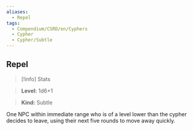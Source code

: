 ```yaml
---
aliases:
  - Repel
tags:
  - Compendium/CSRD/en/Cyphers
  - Cypher
  - Cypher/Subtle
---
```

  
    
## Repel    
>[!info] Stats    
> **Level:** 1d6+1    
> **Kind:** Subtle  
    
One NPC within immediate range who is of a level lower than the cypher decides to leave, using their next five rounds to move away quickly.